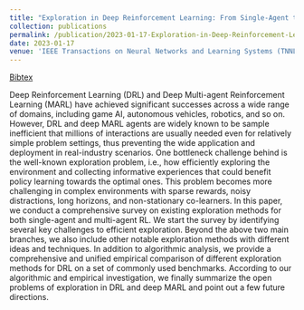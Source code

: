 ```yaml
---
title: "Exploration in Deep Reinforcement Learning: From Single-Agent to Multi-Agent Domain"
collection: publications
permalink: /publication/2023-01-17-Exploration-in-Deep-Reinforcement-Learning-From-Single-Agent-to-Multi-Agent Domain
date: 2023-01-17
venue: 'IEEE Transactions on Neural Networks and Learning Systems (TNNLS)'
---
```

[Bibtex](http://tianpeiyang.github.io/files/TNNLS_exp.bib)

Deep Reinforcement Learning (DRL) and Deep Multi-agent Reinforcement Learning (MARL) have achieved significant successes across a wide range of domains, including game AI, autonomous vehicles, robotics, and so on. However, DRL and deep MARL agents are widely known to be sample inefficient that millions of interactions are usually needed even for relatively simple problem settings, thus preventing the wide application and deployment in real-industry scenarios. One bottleneck challenge behind is the well-known exploration problem, i.e., how efficiently exploring the environment and collecting informative experiences that could benefit policy learning towards the optimal ones. This problem becomes more challenging in complex environments with sparse rewards, noisy distractions, long horizons, and non-stationary co-learners. In this paper, we conduct a comprehensive survey on existing exploration methods for both single-agent and multi-agent RL. We start the survey by identifying several key challenges to efficient exploration. Beyond the above two main branches, we also include other notable exploration methods with different ideas and techniques. In addition to algorithmic analysis, we provide a comprehensive and unified empirical comparison of different exploration methods for DRL on a set of commonly used benchmarks. According to our algorithmic and empirical investigation, we finally summarize the open problems of exploration in DRL and deep MARL and point out a few future directions.